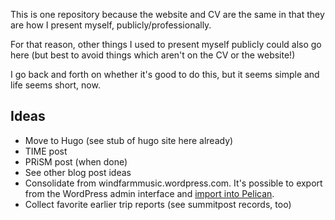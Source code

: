 This is one repository because the website and CV are the same
in that they are how I present myself, publicly/professionally.

For that reason, other things I used to present myself publicly
could also go here (but best to avoid things which aren't on the CV
or the website!)

I go back and forth on whether it's good to do this, but it seems simple
and life seems short, now.

## Ideas

* Move to Hugo (see stub of hugo site here already)
* TIME post
* PRiSM post (when done)
* See other blog post ideas
* Consolidate from windfarmmusic.wordpress.com. It's possible to export from the WordPress admin interface and [import into Pelican](https://docs.getpelican.com/en/4.2.0/importer.html>).
* Collect favorite earlier trip reports (see summitpost records, too)
